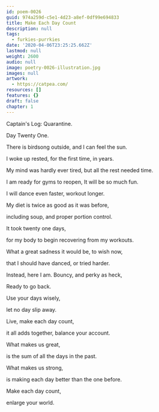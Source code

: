 ```yaml
---
id: poem-0026
guid: 974a259d-c5e1-4d23-a8ef-0df99e694833
title: Make Each Day Count
description: null
tags:
  - furkies-purrkies
date: '2020-04-06T23:25:25.662Z'
lastmod: null
weight: 2600
audio: null
image: poetry-0026-illustration.jpg
images: null
artwork:
  - https://catpea.com/
resources: []
features: {}
draft: false
chapter: 1
---
```


Captain's Log: Quarantine.

Day Twenty One.

There is birdsong outside, and I can feel the sun.

I woke up rested, for the first time, in years.

My mind was hardly ever tired, but all the rest needed time.

I am ready for gyms to reopen, It will be so much fun.

I will dance even faster, workout longer.

My diet is twice as good as it was before,

including soup, and proper portion control.

It took twenty one days,

for my body to begin recovering from my workouts.

What a great sadness it would be, to wish now,

that I should have danced, or tried harder.

Instead, here I am. Bouncy, and perky as heck,

Ready to go back.

Use your days wisely,

let no day slip away.

Live, make each day count,

it all adds together, balance your account.

What makes us great,

is the sum of all the days in the past.

What makes us strong,

is making each day better than the one before.

Make each day count,

enlarge your world.
